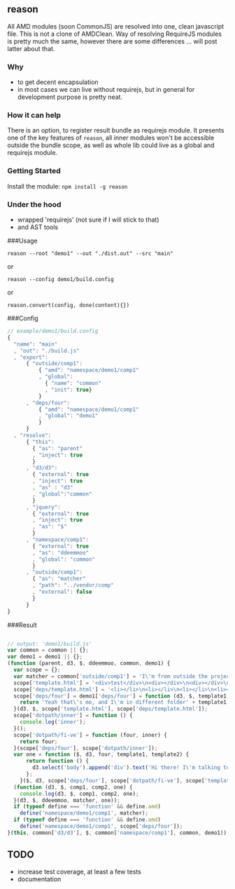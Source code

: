 ## reason
All AMD modules (soon CommonJS) are resolved into one, clean javascript file.
This is not a clone of AMDClean. Way of resolving RequireJS modules is pretty much the same, however there are some differences ... will post latter about that.

### Why
* to get decent encapsulation
* in most cases we can live without requirejs, but in general for development purpose is pretty neat.

### How it can help
There is an option, to register result bundle as requirejs module. It presents one of the key features of `reason`, all inner modules won't be accessible outside the bundle scope, as well as whole lib could live as a global and requirejs module.

### Getting Started
Install the module: `npm install -g reason`

### Under the hood
* wrapped 'requirejs' (not sure if I will stick to that)
* and AST tools

###Usage
```
reason --root "demo1" --out "./dist.out" --src "main"
```
or
```
reason --config demo1/build.config
```
or
```
reason.convert(config, done(content){})
```

###Config
```javascript
// example/demo1/build.config
{
  "name": "main"
  , "out": "./build.js"
  , "export":  
      { "outside/comp1": 
          { "amd": "namespace/demo1/comp1"
          , "global": 
            { "name": "common"
            , "init": true}
          }
      , "deps/four": 
          { "amd": "namespace/demo1/comp1"
          , "global": "demo1"
          }
      }
  , "resolve": 
      { "this":
        { "as": "parent"
        , "inject": true
        }
      , "d3/d3": 
        { "external": true
        , "inject": true
        , "as" : "d3"
        , "global":"common"
        }
      , "jquery": 
        { "external": true
        , "inject": true
        , "as": "$"
        }
      , "namespace/comp1":
        { "external": true
        , "as": "ddeemmoo"
        , "global": "common"
        }
      , "outside/comp1":
        { "as": "matcher"
        , "path": "../vendor/comp"
        , "external": false
        }
      }
}
```

###Result 
```javascript

// output: 'demo1/build.js'
var common = common || {};
var demo1 = demo1 || {};
(function (parent, d3, $, ddeemmoo, common, demo1) {
  var scope = {};
  var matcher = common['outside/comp1'] = 'I\'m from outside the project.';
  scope['template.html'] = '<div>test</div>\n<div></div>\n<div></div>\n<div></div>\n';
  scope['deps/template.html'] = '<li></li>\n<li></li>\n<li></li>\n<li></li>\n';
  scope['deps/four'] = demo1['deps/four'] = function (d3, $, template1, template2) {
    return 'Yeah that\'s me, and I\'m in different folder' + template1 + template2;
  }(d3, $, scope['template.html'], scope['deps/template.html']);
  scope['dotpath/inner'] = function () {
    console.log('inner');
  }();
  scope['dotpath/fi-ve'] = function (four, inner) {
    return four;
  }(scope['deps/four'], scope['dotpath/inner']);
  var one = function ($, d3, four, template1, template2) {
      return function () {
        d3.select('body').append('div').text('Hi there! I\'m talking to four, four?' + four);
      };
    }($, d3, scope['deps/four'], scope['dotpath/fi-ve'], scope['template.html'], scope['deps/template.html']);
  (function (d3, $, comp1, comp2, one) {
    console.log(d3, $, comp1, comp2, one);
  }(d3, $, ddeemmoo, matcher, one));
  if (typeof define === 'function' && define.amd)
    define('namespace/demo1/comp1', matcher);
  if (typeof define === 'function' && define.amd)
    define('namespace/demo1/comp1', scope['deps/four']);
}(this, common['d3/d3'], $, common['namespace/comp1'], common, demo1));
```

## TODO
* increase test coverage, at least a few tests
* documentation
